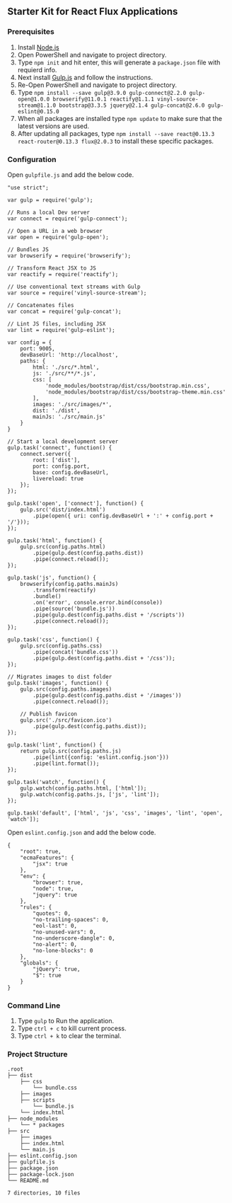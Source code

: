 ## Starter Kit for React Flux Applications

### Prerequisites
1. Install [Node.js](https://nodejs.org/en/ "Node.js")
2. Open PowerShell and navigate to project directory.
3. Type `npm init` and hit enter, this will generate a `package.json` file with requierd info.
4. Next install [Gulp.js](https://gulpjs.com/ "Gulp.js") and follow the instructions.
5. Re-Open PowerShell and navigate to project directory.
6. Type `npm install --save gulp@3.9.0 gulp-connect@2.2.0 gulp-open@1.0.0 browserify@11.0.1 reactify@1.1.1 vinyl-source-stream@1.1.0 bootstrap@3.3.5 jquery@2.1.4 gulp-concat@2.6.0 gulp-eslint@0.15.0`
7. When all packages are installed type `npm update` to make sure that the latest versions are used.
8. After updating all packages, type `npm install --save react@0.13.3 react-router@0.13.3 flux@2.0.3` to install these specific packages.

### Configuration
Open `gulpfile.js` and add the below code.
    
	"use strict";

	var gulp = require('gulp');

	// Runs a local Dev server
	var connect = require('gulp-connect'); 

	// Open a URL in a web browser
	var open = require('gulp-open');

	// Bundles JS
	var browserify = require('browserify');

	// Transform React JSX to JS
	var reactify = require('reactify');

	// Use conventional text streams with Gulp
	var source = require('vinyl-source-stream');

	// Concatenates files
	var concat = require('gulp-concat');

	// Lint JS files, including JSX
	var lint = require('gulp-eslint');

	var config = {
		port: 9005,
		devBaseUrl: 'http://localhost',
		paths: {
			html: './src/*.html',
			js: './src/**/*.js',
			css: [
      			'node_modules/bootstrap/dist/css/bootstrap.min.css',
      			'node_modules/bootstrap/dist/css/bootstrap-theme.min.css'
    		],
			images: './src/images/*',
			dist: './dist',
			mainJs: './src/main.js'
		}
	}

	// Start a local development server
	gulp.task('connect', function() {
		connect.server({
			root: ['dist'],
			port: config.port,
			base: config.devBaseUrl,
			livereload: true
		});
	});

	gulp.task('open', ['connect'], function() {
		gulp.src('dist/index.html')
			.pipe(open({ uri: config.devBaseUrl + ':' + config.port + '/'}));
	});

	gulp.task('html', function() {
		gulp.src(config.paths.html)
			.pipe(gulp.dest(config.paths.dist))
			.pipe(connect.reload());
	});

	gulp.task('js', function() {
		browserify(config.paths.mainJs)
			.transform(reactify)
			.bundle()
			.on('error', console.error.bind(console))
			.pipe(source('bundle.js'))
			.pipe(gulp.dest(config.paths.dist + '/scripts'))
			.pipe(connect.reload());
	});

	gulp.task('css', function() {
		gulp.src(config.paths.css)
			.pipe(concat('bundle.css'))
			.pipe(gulp.dest(config.paths.dist + '/css'));
	});

	// Migrates images to dist folder
	gulp.task('images', function() {
		gulp.src(config.paths.images)
			.pipe(gulp.dest(config.paths.dist + '/images'))
			.pipe(connect.reload());

		// Publish favicon
		gulp.src('./src/favicon.ico')
			.pipe(gulp.dest(config.paths.dist));
	});

	gulp.task('lint', function() {
		return gulp.src(config.paths.js)
			.pipe(lint({config: 'eslint.config.json'}))
			.pipe(lint.format());
	});

	gulp.task('watch', function() {
		gulp.watch(config.paths.html, ['html']);
		gulp.watch(config.paths.js, ['js', 'lint']);
	});

	gulp.task('default', ['html', 'js', 'css', 'images', 'lint', 'open', 'watch']);

Open `eslint.config.json` and add the below code.

	{
    	"root": true,
    	"ecmaFeatures": {
      		"jsx": true
    	},
    	"env": {
      		"browser": true,
      		"node": true,
      		"jquery": true
    	},
    	"rules": {
      		"quotes": 0,
      		"no-trailing-spaces": 0,
      		"eol-last": 0,
      		"no-unused-vars": 0,
      		"no-underscore-dangle": 0,
      		"no-alert": 0,
      		"no-lone-blocks": 0
    	},
    	"globals": {
      		"jQuery": true,
      		"$": true
    	}
	}

### Command Line
1. Type `gulp` to Run the application.
2. Type `ctrl + c` to kill current process.
3. Type `ctrl + k` to clear the terminal.

### Project Structure
	.root
	├── dist
		├── css
			└── bundle.css
		├── images
		├── scripts
			└── bundle.js
		└── index.html
	├── node_modules
		└── * packages
	├── src
		├── images
		├── index.html
		└── main.js
	├── eslint.config.json
	├── gulpfile.js
	├── package.json
	├── package-lock.json
	└── README.md
	
	7 directories, 10 files